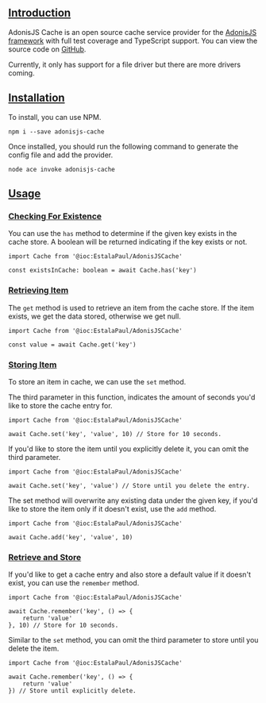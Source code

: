 ## [Introduction](#introduction)

AdonisJS Cache is an open source cache service provider for the [AdonisJS framework](https://adonisjs.com/) with full test coverage and TypeScript support. You can view the source code on [GitHub](https://github.com/estalaPaul/adonisjs-cache).

Currently, it only has support for a file driver but there are more drivers coming.

## [Installation](#installation)

To install, you can use NPM.

```
npm i --save adonisjs-cache
```

Once installed, you should run the following command to generate the config file and add the provider.

```
node ace invoke adonisjs-cache
```

## [Usage](#usage)

### [Checking For Existence](#checking-for-existence)

You can use the `has` method to determine if the given key exists in the cache store. A boolean will be returned indicating if the key exists or not.

```
import Cache from '@ioc:EstalaPaul/AdonisJSCache'

const existsInCache: boolean = await Cache.has('key')
```

### [Retrieving Item](#retrieving-item)

The `get` method is used to retrieve an item from the cache store. If the item exists, we get the data stored, otherwise we get null.

```
import Cache from '@ioc:EstalaPaul/AdonisJSCache'

const value = await Cache.get('key')
```

### [Storing Item](#retrieving-item)

To store an item in cache, we can use the `set` method.

The third parameter in this function, indicates the amount of seconds you'd like to store the cache entry for.

```
import Cache from '@ioc:EstalaPaul/AdonisJSCache'

await Cache.set('key', 'value', 10) // Store for 10 seconds.
```

If you'd like to store the item until you explicitly delete it, you can omit the third parameter.

```
import Cache from '@ioc:EstalaPaul/AdonisJSCache'

await Cache.set('key', 'value') // Store until you delete the entry.
```

The set method will overwrite any existing data under the given key, if you'd like to store the item only if it doesn't exist, use the `add` method.

```
import Cache from '@ioc:EstalaPaul/AdonisJSCache'

await Cache.add('key', 'value', 10)
```

### [Retrieve and Store](#retrieving-and-store)

If you'd like to get a cache entry and also store a default value if it doesn't exist, you can use the `remember` method.

```
import Cache from '@ioc:EstalaPaul/AdonisJSCache'

await Cache.remember('key', () => {                                                                                                                                          
    return 'value'
}, 10) // Store for 10 seconds.
```

Similar to the `set` method, you can omit the third parameter to store until you delete the item.

```
import Cache from '@ioc:EstalaPaul/AdonisJSCache'

await Cache.remember('key', () => {                                                                                                                                          
    return 'value'
}) // Store until explicitly delete.
```
